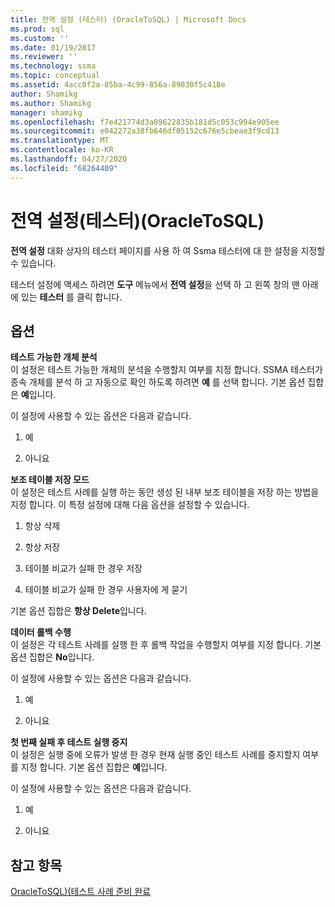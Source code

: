 ```yaml
---
title: 전역 설정 (테스터) (OracleToSQL) | Microsoft Docs
ms.prod: sql
ms.custom: ''
ms.date: 01/19/2017
ms.reviewer: ''
ms.technology: ssma
ms.topic: conceptual
ms.assetid: 4acc0f2a-85ba-4c99-856a-89030f5c418e
author: Shamikg
ms.author: Shamikg
manager: shamikg
ms.openlocfilehash: f7e421774d3a09622835b181d5c053c994e905ee
ms.sourcegitcommit: e042272a38fb646df05152c676e5cbeae3f9cd13
ms.translationtype: MT
ms.contentlocale: ko-KR
ms.lasthandoff: 04/27/2020
ms.locfileid: "68264409"
---
```

# <a name="global-settings-tester-oracletosql"></a>전역 설정(테스터)(OracleToSQL)
**전역 설정** 대화 상자의 테스터 페이지를 사용 하 여 Ssma 테스터에 대 한 설정을 지정할 수 있습니다.  
  
테스터 설정에 액세스 하려면 **도구** 메뉴에서 **전역 설정**을 선택 하 고 왼쪽 창의 맨 아래에 있는 **테스터** 를 클릭 합니다.  
  
## <a name="options"></a>옵션  
**테스트 가능한 개체 분석**  
이 설정은 테스트 가능한 개체의 분석을 수행할지 여부를 지정 합니다. SSMA 테스터가 종속 개체를 분석 하 고 자동으로 확인 하도록 하려면 **예** 를 선택 합니다. 기본 옵션 집합은 **예**입니다.  
  
이 설정에 사용할 수 있는 옵션은 다음과 같습니다.  
  
1.  예  
  
2.  아니요  
  
**보조 테이블 저장 모드**  
이 설정은 테스트 사례를 실행 하는 동안 생성 된 내부 보조 테이블을 저장 하는 방법을 지정 합니다. 이 특정 설정에 대해 다음 옵션을 설정할 수 있습니다.  
  
1.  항상 삭제  
  
2.  항상 저장  
  
3.  테이블 비교가 실패 한 경우 저장  
  
4.  테이블 비교가 실패 한 경우 사용자에 게 묻기  
  
기본 옵션 집합은 **항상 Delete**입니다.  
  
**데이터 롤백 수행**  
이 설정은 각 테스트 사례를 실행 한 후 롤백 작업을 수행할지 여부를 지정 합니다. 기본 옵션 집합은 **No**입니다.  
  
이 설정에 사용할 수 있는 옵션은 다음과 같습니다.  
  
1.  예  
  
2.  아니요  
  
**첫 번째 실패 후 테스트 실행 중지**  
이 설정은 실행 중에 오류가 발생 한 경우 현재 실행 중인 테스트 사례를 중지할지 여부를 지정 합니다. 기본 옵션 집합은 **예**입니다.  
  
이 설정에 사용할 수 있는 옵션은 다음과 같습니다.  
  
1.  예  
  
2.  아니요  
  
## <a name="see-also"></a>참고 항목  
[OracleToSQL&#41;&#40;테스트 사례 준비 완료](../../ssma/oracle/finishing-test-case-preparation-oracletosql.md)  
  
